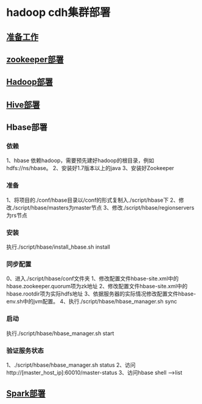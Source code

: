 # hadoop cdh集群部署

## [准备工作](docs/prepare.md)
## [zookeeper部署](docs/zk/install.md)  
## [Hadoop部署](docs/hadoop/install.md)  

## [Hive部署](docs/hive/install.md)

## Hbase部署
### 依赖
1、hbase 依赖hadoop，需要预先建好hadoop的根目录，例如hdfs://ns/hbase。
2、安装好1.7版本以上的java
3、安装好Zookeeper

### 准备
1、将项目的./conf/hbase目录以/conf的形式复制入./script/hbase下
2、修改./script/hbase/masters为master节点
3、修改./script/hbase/regionservers为rs节点

### 安装
执行./script/hbase/install_hbase.sh install

### 同步配置
0、进入./script/hbase/conf文件夹
1、修改配置文件hbase-site.xml中的hbase.zookeeper.quorum项为zk地址
2、修改配置文件hbase-site.xml中的hbase.rootdir项为实际hdfs地址
3、依据服务器的实际情况修改配置文件hbase-env.sh中的jvm配置。
4、执行./script/hbase/hbase_manager.sh sync

### 启动
执行./script/hbase/hbase_manager.sh start

### 验证服务状态
1、./script/hbase/hbase_manager.sh status
2、访问 http://[master_host_ip]:60010/master-status
3、访问hbase shell -->list

## [Spark部署](docs/spark/install.md)
